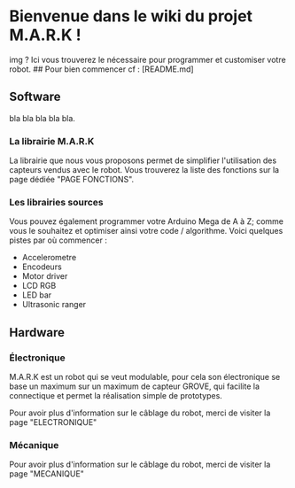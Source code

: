 # Bienvenue dans le wiki du projet M.A.R.K ! 
img ?
Ici vous trouverez le nécessaire pour programmer et customiser votre robot. 
## Pour bien commencer 
cf : [README.md] 
## Software
bla bla bla bla bla.
### La librairie M.A.R.K
La librairie que nous vous proposons permet de simplifier l'utilisation des capteurs vendus avec le robot.  Vous trouverez la liste des fonctions sur la page dédiée "PAGE FONCTIONS".
### Les librairies sources
Vous pouvez également programmer votre Arduino Mega de A à Z; comme vous le souhaitez et optimiser ainsi votre code / algorithme. Voici quelques pistes par où commencer : 
* Accelerometre
* Encodeurs
* Motor driver
* LCD RGB
* LED bar
* Ultrasonic ranger

## Hardware

### Électronique <br />
M.A.R.K est un robot qui se veut modulable, pour cela son électronique se base un maximum sur un maximum de capteur GROVE, qui facilite la connectique et permet la réalisation simple de prototypes. 

Pour avoir plus d'information sur le câblage du robot, merci de visiter la page "ELECTRONIQUE"
### Mécanique
Pour avoir plus d'information sur le câblage du robot, merci de visiter la page "MECANIQUE"
